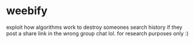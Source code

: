 # weebify
exploit how algorithms work to destroy someones search history if they post a share link in the wrong group chat lol. for research purposes only :)
